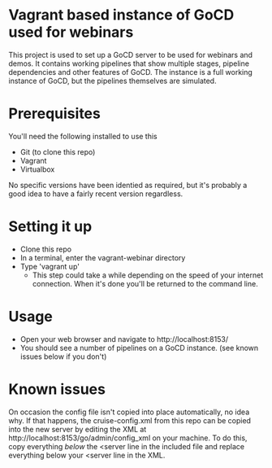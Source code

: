 # Vagrant based instance of GoCD used for webinars

This project is used to set up a GoCD server to be used for webinars and demos. It contains working pipelines that show multiple stages, pipeline dependencies and other features of GoCD. The instance is a full working instance of GoCD, but the pipelines themselves are simulated.

# Prerequisites

You'll need the following installed to use this

* Git (to clone this repo)
* Vagrant
* Virtualbox

No specific versions have been identied as required, but it's probably a good idea to have a fairly recent version regardless.

# Setting it up

* Clone this repo
* In a terminal, enter the vagrant-webinar directory
* Type 'vagrant up'
  * This step could take a while depending on the speed of your internet connection. When it's done you'll be returned to the command line.

# Usage

* Open your web browser and navigate to http://localhost:8153/
* You should see a number of pipelines on a GoCD instance. (see known issues below if you don't)

# Known issues

On occasion the config file isn't copied into place automatically, no idea why. If that happens, the cruise-config.xml from this repo can be copied into the new server by editing the XML at http://localhost:8153/go/admin/config_xml on your machine. To do this, copy everything _below_ the <server line in the included file and replace everything below your <server line in the XML.



